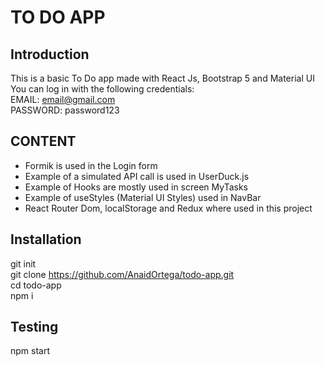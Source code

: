 # TO DO APP

## Introduction 
This is a basic To Do app made with React Js, Bootstrap 5 and Material UI<br/>
You can log in with the following credentials: <br/>
EMAIL: email@gmail.com <br/>
PASSWORD: password123 

## CONTENT 
- Formik is used in the Login form <br/>
- Example of a simulated API call is used in UserDuck.js <br/>
- Example of Hooks are mostly used in screen MyTasks <br/>
- Example of useStyles (Material UI Styles) used in NavBar  <br/>
- React Router Dom, localStorage and Redux where used in this project
## Installation
git init <br/>
git clone https://github.com/AnaidOrtega/todo-app.git <br/>
cd todo-app <br/>
npm i  

## Testing
npm start

